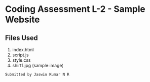 # Coding Assessment L-2 - Sample Website 

## Files Used

1. index.html
2. script.js
3. style.css
4. shirt1.jpg (sample image)

`Submitted by Jaswin Kumar N R`
